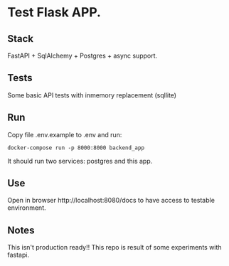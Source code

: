 # Test Flask APP.

## Stack
FastAPI + SqlAlchemy + Postgres + async support.

## Tests

Some basic API tests with inmemory replacement (sqllite)

## Run

Copy file .env.example to .env and run:

`docker-compose run -p 8000:8000 backend_app` 

It should run two services: postgres and this app. 

## Use

Open in browser http://localhost:8080/docs to have access to testable environment. 

## Notes

This isn't production ready!! This repo is result of some experiments with fastapi. 